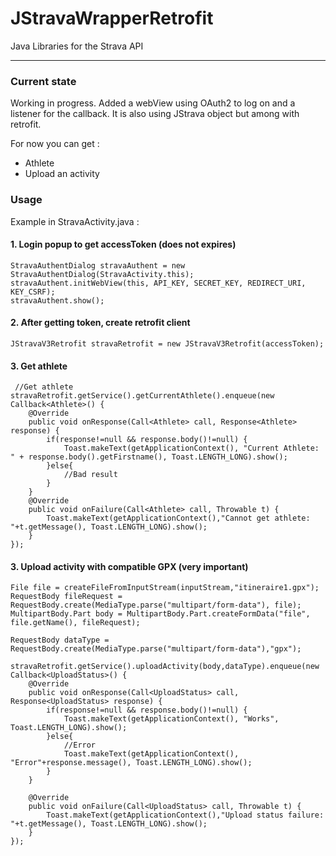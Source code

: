 # JStravaWrapperRetrofit
Java Libraries for the Strava API

--------------------------

### Current state

Working in progress.
Added a webView using OAuth2 to log on and a listener for the callback.
It is also using JStrava object but among with retrofit.

For now you can get : 
- Athlete
- Upload an activity 

### Usage

Example in StravaActivity.java : 

#### 1. Login popup to get accessToken (does not expires)

```
StravaAuthentDialog stravaAuthent = new StravaAuthentDialog(StravaActivity.this);
stravaAuthent.initWebView(this, API_KEY, SECRET_KEY, REDIRECT_URI, KEY_CSRF);
stravaAuthent.show();
```

#### 2. After getting token, create retrofit client

```
JStravaV3Retrofit stravaRetrofit = new JStravaV3Retrofit(accessToken);
```

#### 3. Get athlete

```
 //Get athlete
stravaRetrofit.getService().getCurrentAthlete().enqueue(new Callback<Athlete>() {
    @Override
    public void onResponse(Call<Athlete> call, Response<Athlete> response) {
        if(response!=null && response.body()!=null) {
            Toast.makeText(getApplicationContext(), "Current Athlete: " + response.body().getFirstname(), Toast.LENGTH_LONG).show();
        }else{
            //Bad result
        }
    }
    @Override
    public void onFailure(Call<Athlete> call, Throwable t) {
        Toast.makeText(getApplicationContext(),"Cannot get athlete: "+t.getMessage(), Toast.LENGTH_LONG).show();
    }
});
```

#### 3. Upload activity with compatible GPX (very important)

```
File file = createFileFromInputStream(inputStream,"itineraire1.gpx");
RequestBody fileRequest = RequestBody.create(MediaType.parse("multipart/form-data"), file);
MultipartBody.Part body = MultipartBody.Part.createFormData("file", file.getName(), fileRequest);

RequestBody dataType = RequestBody.create(MediaType.parse("multipart/form-data"),"gpx");

stravaRetrofit.getService().uploadActivity(body,dataType).enqueue(new Callback<UploadStatus>() {
    @Override
    public void onResponse(Call<UploadStatus> call, Response<UploadStatus> response) {
        if(response!=null && response.body()!=null) {
            Toast.makeText(getApplicationContext(), "Works", Toast.LENGTH_LONG).show();
        }else{
            //Error
            Toast.makeText(getApplicationContext(), "Error"+response.message(), Toast.LENGTH_LONG).show();
        }
    }

    @Override
    public void onFailure(Call<UploadStatus> call, Throwable t) {
        Toast.makeText(getApplicationContext(),"Upload status failure: "+t.getMessage(), Toast.LENGTH_LONG).show();
    }
});
```
